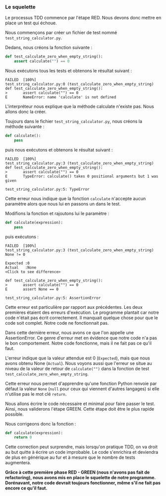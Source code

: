 ### Le squelette

Le processus TDD commence par l'étape RED. Nous devons donc mettre en place un test qui échoue.

Nous commençons par créer un fichier de test nommé `test_string_calculator.py`.

Dedans, nous créons la fonction suivante : 
```python
def test_calculate_zero_when_empty_string():  
    assert calculate("") == 0
```

Nous exécutons tous les tests et obtenons le résultat suivant :
```
FAILED  [100%]
test_string_calculator.py:0 (test_calculate_zero_when_empty_string)
def test_calculate_zero_when_empty_string():
>       assert calculate("") == 0
E       NameError: name 'calculate' is not defined
```

L'interpréteur nous explique que la méthode calculate n'existe pas. Nous allons donc la créer.

Toujours dans le fichier `test_string_calculator.py`, nous créons la méthode suivante : 

```python
def calculate():  
    pass
```

puis nous exécutons et obtenons le résultat suivant : 

```
FAILED  [100%]
test_string_calculator.py:3 (test_calculate_zero_when_empty_string)
def test_calculate_zero_when_empty_string():
>       assert calculate("") == 0
E       TypeError: calculate() takes 0 positional arguments but 1 was given

test_string_calculator.py:5: TypeError
```

Cette erreur nous indique que la fonction `calculate` n'accepte aucun paramètre alors que nous lui en passons un dans le test.

Modifions la fonction et rajoutons lui le paramètre :
```python
def calculate(expression):  
    pass
```

puis exécutons : 

```
FAILED  [100%]
test_string_calculator.py:3 (test_calculate_zero_when_empty_string)
None != 0

Expected :0
Actual   :None
<Click to see difference>

def test_calculate_zero_when_empty_string():
>       assert calculate("") == 0
E       assert None == 0

test_string_calculator.py:5: AssertionError
```

Cette erreur est particulière par rapport aux précédentes. Les deux premières étaient des erreurs d'exécution. Le programme plantait car notre code n'était pas écrit correctement. Il manquait quelque chose pour que le code soit complet. Notre code ne fonctionnait pas.

Dans cette dernière erreur, nous avons ce que l'on appelle une AssertionError. Ce genre d'erreur met en évidence que notre code n'a pas le bon comportement. Notre code fonctionne, mais il ne fait pas ce qu'il faut.

L'erreur indique que la valeur attendue est 0 (`Expected`), mais que nous avons obtenu None (`Actual`). Nous voyons aussi que l'erreur se situe au niveau de la valeur de retour de `calculate("")` dans la fonction de test `test_calculate_zero_when_empty_string`.

Cette erreur nous permet d'apprendre qu'une fonction Python renvoie par défaut la valeur `None` (`null` pour ceux qui viennent d'autres langages) si elle n'utilise pas le mot clé `return`.

Nous allons écrire le code nécessaire et minimal pour faire passer le test. Ainsi, nous validerons l'étape GREEN. Cette étape doit être le plus rapide possible.

Nous corrigeons donc la fonction : 
```python
def calculate(expression):  
    return 0
```

Cette correction peut surprendre, mais lorsqu'on pratique TDD, on va droit au but quitte à écrire un code improbable. Le code s'enrichira et deviendra de plus en générique au fur et à mesure que le nombre de tests augmentera.

**Grâce à cette première phase RED - GREEN (nous n'avons pas fait de refactoring), nous avons mis en place le squelette de notre programme. Dorénavant, notre code devrait toujours fonctionner, même s'il ne fait pas encore ce qu'il faut.**

